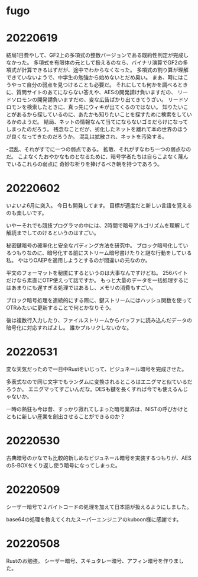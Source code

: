 # fugo

# 20220619

結局1日費やして、GF2上の多項式の整数バージョンである既約性判定が完成しなかった。
多項式を有限体の元として扱えるのなら、バイナリ演算でGF2の多項式が計算できるはずだが、途中でわからなくなった。
多項式の割り算が理解できていないようで、中学生の勉強から始めないとだめ臭い。
まあ、時にはこうやって自分の弱点を見つけることも必要だ。
それにしても何かを調べるときに、質問サイトのあてにならない答えや、AESの開発請け負いますだの、
リードソロモンの開発請負いますだの、変な広告ばかり出てきてうざい。
リードソロモンを検索したときに、真っ先にウィキが出てくるのではない。
知りたいことがあるから探しているのに、あたかも知りたいことを探すために検索をしているかのようだ。
結局、ネットの情報なんて当てにならないゴミだらけになってしまったのだろう。
残念なことだが、劣化したネットを離れて本の世界のほうが良くなってきたのだろうか。
混乱は拡散され、ネットを汚染する。

-混乱、それがすでに一つの弱点である。
拡散、それがすなわち一つの弱点なのだ。
こよなくたおやかなものとなるために、暗号学者たちは自らこよなく蔑んでいるこれらの弱点に
奇妙な祈りを捧げるべき朝を持つであろう。

# 20220602

いよいよ6月に突入。
今日も開発してます。
目標が適度だと新しい言語を覚えるのも楽しいです。

いやーそれでも競技プログラマの中には、2時間で暗号アルゴリズムを理解して解読までしてのけるというのはすごい。

秘密鍵暗号の確率化と安全なパディング方法を研究中。
ブロック暗号化しているつもりなのに、暗号化する前にストリーム暗号書けたりと謎な行動をしている私。
やはりOAEPを適用しようとするのが間違いの元なのか。

平文のフォーマットを秘匿にするというのは大事なんですけどね。
256バイトだけなら素直にOTP使えって話ですか。
もっと大量のデータを一括処理するにはあまりにも遅すぎる処理ではあるし、メモリの消費もすごい。

ブロック暗号処理を連続的にする際に、鍵ストリームにはハッシュ関数を使ってOTRみたいに更新することで何とかなりそう。

後は複数行入力したり、ファイルストリームからバッファに読み込んだデータの暗号化に対応すればよし。
誰かプルリクしないかな。

# 20220531

変な天気だったので一日中Rustをいじって、ビジュネール暗号を完成させた。

多表式なので同じ文字でもランダムに変換されるところはエニグマと似ているだろうか。
エニグマってすごいんだな。DESも鍵を長くすれば今でも使えるんじゃないか。

一時の熱狂も今は昔、すっかり寂れてしまった暗号業界は、NISTの呼びかけとともに新しい産業を創出させることができるのか？

# 20220530

古典暗号のかなでも比較的新しめなビジュネール暗号を実装するつもりが、AESのS-BOXをくり返し使う暗号になってしまった。

# 20220509

シーザー暗号で２バイトコードの処理を加えて日本語が扱えるようにしました。

base64の処理を教えてくれたスーパーエンジニアのkuboon様に感謝です。

# 20220508

Rustのお勉強。
シーザー暗号、スキュタレー暗号、アフィン暗号を作りました。
